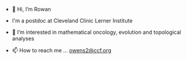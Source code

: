 - 👋 Hi, I’m Rowan
- I'm a postdoc at Cleveland Clinic Lerner Institute
- 🌱 I’m interested in mathematical oncology, evolution and topological analyses

- 📫 How to reach me ... owens2@ccf.org

<!---
sbarkerclarke-phd/sbarkerclarke-phd is a ✨ special ✨ repository because its `README.md` (this file) appears on your GitHub profile.
You can click the Preview link to take a look at your changes.
--->
